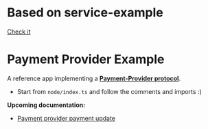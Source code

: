 # Based on service-example

[Check it](https://github.com/vtex-apps/service-example)

# Payment Provider Example

A reference app implementing a [**Payment-Provider protocol**](https://documenter.getpostman.com/view/487146/7LjCQ6a?version=latest).

- Start from `node/index.ts` and follow the comments and imports :)


**Upcoming documentation:**

 - [Payment provider payment update](https://github.com/vtex-apps/payment-provider-example/pull/5)